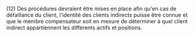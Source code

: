 (12) Des procédures devraient être mises en place afin qu'en cas de défaillance du client, l'identité des clients indirects puisse être connue et que le membre compensateur soit en mesure de déterminer à quel client indirect appartiennent les différents actifs et positions.